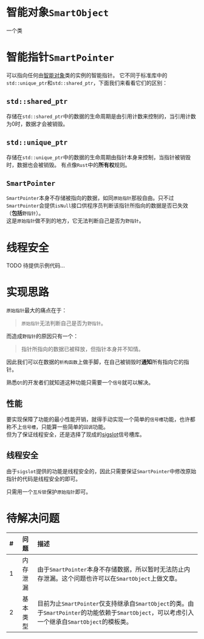 # 智能对象`SmartObject`
一个类

# 智能指针`SmartPointer`

可以指向任何由[智能对象](#智能对象smartobject)类的实例的智能指针。
它不同于标准库中的`std::unique_ptr`和`std::shared_ptr`，下面我们来看看它们的区别：

## `std::shared_ptr`
存储在`std::shared_ptr`中的数据的生命周期是由引用计数来控制的，当引用计数为0时，数据才会被销毁。

## `std::unique_ptr`
存储在`std::unique_ptr`中的数据的生命周期由指针本身来控制，当指针被销毁时，数据也会被销毁。
有点像`Rust`中的**所有权**规则。

## `SmartPointer`
`SmartPointer`本身不存储被指向的数据，如同`原始指针`那般自由。只不过`SmartPointer`会提供`isNull`接口供程序员判断该指针所指向的数据是否已失效（**包括**`野指针`）。  
这是`原始指针`做不到的地方，它无法判断自己是否为`野指针`。

# 线程安全
TODO 待提供示例代码...

# 实现思路
`原始指针`最大的痛点在于：
>`原始指针`无法判断自己是否为`野指针`。

而造成`野指针`的原因只有一个：
>指针所指向的数据已被释放，但指针本身并不知情。

因此我们可以在数据的`析构函数`上做手脚，在自己被销毁时**通知**所有指向它的指针。  

熟悉`Qt`的开发者们就知道这种功能只需要一个`信号`就可以解决。

## 性能
要实现保障了功能的最小性能开销，就得手动实现一个简单的`信号槽`功能，也许都称不上`信号槽`，只能算一些简单的`回调`功能。  
但为了保证线程安全，还是选择了现成的[sigslot](https://github.com/palacaze/sigslot)信号槽库。

## 线程安全
由于`sigslot`提供的功能是线程安全的，因此只需要保证`SmartPointer`中修改原始指针的代码是线程安全的即可。  

只需用一个`互斥锁`保护`原始指针`即可。

# 待解决问题
|#|问题|描述|
|:-:|:-:|:-|
|1|内存泄漏|由于`SmartPointer`本身不存储数据，所以暂时无法防止内存泄漏。这个问题也许可以在`SmartObject`上做文章。|
|2|基本类型|目前为止`SmartPointer`仅支持继承自`SmartObject`的类。由于`SmartPointer`的功能依赖于`SmartObject`，可以考虑引入一个继承自`SmartObject`的模板类。|
